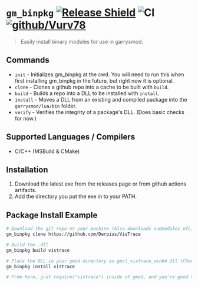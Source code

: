 # ``gm_binpkg`` [![Release Shield](https://img.shields.io/github/v/release/Vurv78/gm_binpkg)](https://github.com/Vurv78/gm_binpkg/releases/latest) ![CI](https://github.com/Vurv78/Autorun-rs/workflows/Build/badge.svg) [![github/Vurv78](https://img.shields.io/discord/824727565948157963?label=Discord&logo=discord&logoColor=ffffff&labelColor=7289DA&color=2c2f33)](https://discord.gg/epJFC6cNsw)
> Easily install binary modules for use in garrysmod.  

## Commands
* ``init`` - Initializes gm_binpkg at the cwd. You will need to run this when first installing gm_binpkg in the future, but right now it is optional.
* ``clone`` - Clones a github repo into a cache to be built with ``build``.
* ``build`` - Builds a repo into a DLL to be installed with ``install``.
* ``install`` - Moves a DLL from an existing and compiled package into the ``garrysmod/lua/bin`` folder.
* ``verify`` - Verifies the integrity of a package's DLL. (Does basic checks for now.)

## Supported Languages / Compilers
* C/C++ (MSBuild & CMake)

## Installation
1. Download the latest exe from the releases page or from github actions artifacts.
2. Add the directory you put the exe in to your PATH.

## Package Install Example
```bash
# Download the git repo on your machine (Also downloads submodules ofc)
gm_binpkg clone https://github.com/Derpius/VisTrace

# Build the .dll
gm_binpkg build vistrace

# Place the DLL in your gmod directory as gmcl_vistrace_win64.dll (Changes depending on your arch and machine)
gm_binpkg install vistrace

# From here, just require("vistrace") inside of gmod, and you're good to go!
```
